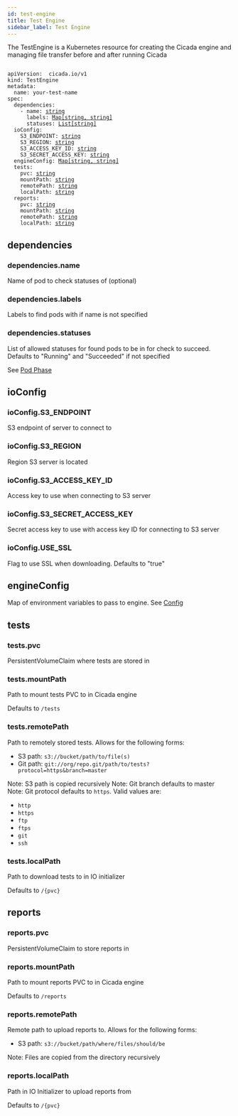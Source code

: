 ```yaml
---
id: test-engine
title: Test Engine
sidebar_label: Test Engine
---
```


The TestEngine is a Kubernetes resource for creating the Cicada engine and
managing file transfer before and after running Cicada

<pre><code>
apiVersion:  cicada.io/v1
kind: TestEngine
metadata:
  name: your-test-name
spec:
  dependencies:
    - name: <a href="#dependenciesname">string</a>
      labels: <a href="#dependencieslabels">Map[string, string]</a>
      statuses: <a href="#dependenciesstatuses">List[string]</a>
  ioConfig:
    S3_ENDPOINT: <a href="#ioconfigs3_endpoint">string</a>
    S3_REGION: <a href="#ioconfigs3_region">string</a>
    S3_ACCESS_KEY_ID: <a href="#ioconfigs3_access_key_id">string</a>
    S3_SECRET_ACCESS_KEY: <a href="#ioconfigs3_secret_access_key">string</a>
  engineConfig: <a href="#engineconfig">Map[string, string]</a>
  tests:
    pvc: <a href="#testspvc">string</a>
    mountPath: <a href="#testsmountpath">string</a>
    remotePath: <a href="#testsremotepath">string</a>
    localPath: <a href="#testslocalpath">string</a>
  reports:
    pvc: <a href="#reportspvc">string</a>
    mountPath: <a href="#reportsmountpath">string</a>
    remotePath: <a href="#reportsremotepath">string</a>
    localPath: <a href="#reportslocalpath">string</a>
</code></pre>

## dependencies

### dependencies.name

Name of pod to check statuses of (optional)

### dependencies.labels

Labels to find pods with if name is not specified

### dependencies.statuses

List of allowed statuses for found pods to be in for check to succeed. Defaults
to "Running" and "Succeeded" if not specified

See <a href="https://kubernetes.io/docs/concepts/workloads/pods/pod-lifecycle/#pod-phase">Pod Phase</a>

## ioConfig

### ioConfig.S3_ENDPOINT

S3 endpoint of server to connect to

### ioConfig.S3_REGION

Region S3 server is located

### ioConfig.S3_ACCESS_KEY_ID

Access key to use when connecting to S3 server

### ioConfig.S3_SECRET_ACCESS_KEY

Secret access key to use with access key ID for connecting to S3 server

### ioConfig.USE_SSL

Flag to use SSL when downloading. Defaults to "true"

## engineConfig

Map of environment variables to pass to engine.
See <a href="config">Config</a>

## tests

### tests.pvc

PersistentVolumeClaim where tests are stored in

### tests.mountPath

Path to mount tests PVC to in Cicada engine

Defaults to `/tests`

### tests.remotePath

Path to remotely stored tests. Allows for the following forms:

* S3 path: `s3://bucket/path/to/file(s)`
* Git path: `git://org/repo.git/path/to/tests?protocol=https&branch=master`

Note: S3 path is copied recursively
Note: Git branch defaults to master
Note: Git protocol defaults to `https`. Valid values are:

* `http`
* `https`
* `ftp`
* `ftps`
* `git`
* `ssh`

### tests.localPath

Path to download tests to in IO initializer

Defaults to `/{pvc}`

## reports

### reports.pvc

PersistentVolumeClaim to store reports in

### reports.mountPath

Path to mount reports PVC to in Cicada engine

Defaults to `/reports`

### reports.remotePath

Remote path to upload reports to. Allows for the following forms:

* S3 path: `s3://bucket/path/where/files/should/be`

Note: Files are copied from the directory recursively

### reports.localPath

Path in IO Initializer to upload reports from

Defaults to `/{pvc}`
